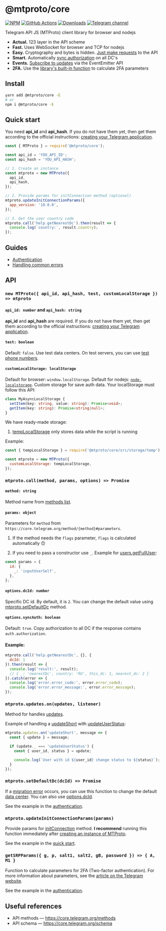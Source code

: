 # @mtproto/core

[![NPM](https://img.shields.io/npm/v/@mtproto/core.svg?style=flat-square)](https://www.npmjs.com/package/@mtproto/core)
[![GitHub Actions](https://img.shields.io/github/workflow/status/alik0211/mtproto-core/Unit%20tests/master?style=flat-square)](https://github.com/alik0211/mtproto-core/actions?query=branch%3Amaster)
[![Downloads](https://img.shields.io/npm/dm/@mtproto/core?style=flat-square)](https://www.npmjs.com/package/@mtproto/core)
[![Telegram channel](https://img.shields.io/badge/Telegram-channel-blue?style=flat-square&logo=telegram)](https://t.me/mtproto_core)

Telegram API JS (MTProto) client library for browser and nodejs

* **Actual.** 123 layer in the API scheme
* **Fast.** Uses WebSocket for browser and TCP for nodejs
* **Easy.** Cryptography and bytes is hidden. [Just make requests](#mtprotocallmethod-params-options--promise) to the API
* **Smart.** Automatically [sync authorization](#optionssyncauth-boolean) on all DC's
* **Events.** [Subscribe to updates](#mtprotoupdatesonupdates-listener) via the EventEmitter API
* **2FA.** Use the [library's built-in function](#getsrpparams-g-p-salt1-salt2-gb-password----a-m1-) to calculate 2FA parameters

## Install
```sh
yarn add @mtproto/core -E
# or
npm i @mtproto/core -E
```

## Quick start

You need **api_id** and **api_hash**. If you do not have them yet, then get them according to the official instructions: [creating your Telegram application](https://core.telegram.org/api/obtaining_api_id).

```js
const { MTProto } = require('@mtproto/core');

const api_id = 'YOU_API_ID';
const api_hash = 'YOU_API_HASH';

// 1. Create an instance
const mtproto = new MTProto({
  api_id,
  api_hash,
});

// 2. Provide params for initConnection method (optional)
mtproto.updateInitConnectionParams({
  app_version: '10.0.0',
});

// 3. Get the user country code
mtproto.call('help.getNearestDc').then(result => {
  console.log(`country:`, result.country);
});
```

## Guides

- [Authentication](docs/authentication.md)
- [Handling common errors](docs/handling-common-errors.md)

## API

### `new MTProto({ api_id, api_hash, test, customLocalStorage }) => mtproto`

#### `api_id: number` and `api_hash: string`
**api_id** and **api_hash** are required. If you do not have them yet, then get them according to the official instructions: [creating your Telegram application](https://core.telegram.org/api/obtaining_api_id).

#### `test: boolean`
Default: `false`. Use test data centers. On test servers, you can use [test phone numbers](https://core.telegram.org/api/auth#test-phone-numbers).

#### `customLocalStorage: localStorage`
Default for browser: `window.localStorage`. Default for nodejs: [`node-localstorage`](https://github.com/alik0211/mtproto-core/blob/master/src/storage/local/index.js). Custom storage for save auth data. Your localStorage must follow this API:
```ts
class MyAsyncLocalStorage {
  setItem(key: string, value: string): Promise<void>;
  getItem(key: string): Promise<string|null>;
}
```

We have ready-made storage:
1. [tempLocalStorage](https://github.com/alik0211/mtproto-core/blob/master/src/storage/temp/index.js) only stores data while the script is running

Example:
```js
const { tempLocalStorage } = require('@mtproto/core/src/storage/temp');

const mtproto = new MTProto({
  customLocalStorage: tempLocalStorage,
});
```

### `mtproto.call(method, params, options) => Promise`

#### `method: string`
Method name from [methods list](https://core.telegram.org/methods).

#### `params: object`
Parameters for `method` from `https://core.telegram.org/method/{method}#parameters`.

1. If the method needs the `flags` parameter, `flags` is calculated automatically 🙃

2. If you need to pass a constructor use `_`. Example for [users.getFullUser](https://core.telegram.org/method/users.getFullUser#parameters):
```js
const params = {
  id: {
    _: 'inputUserSelf',
  },
};
```

#### `options.dcId: number`
Specific DC id. By default, it is `2`. You can change the default value using [mtproto.setDefaultDc](#mtprotosetdefaultdcdcid) method.

#### `options.syncAuth: boolean`
Default: `true`. Copy authorization to all DC if the response contains `auth.authorization`.

#### Example:
```js
mtproto.call('help.getNearestDc', {}, {
  dcId: 1
}).then(result => {
  console.log('result:', result);
  // { _: 'nearestDc', country: 'RU', this_dc: 1, nearest_dc: 2 }
}).catch(error => {
  console.log('error.error_code:', error.error_code);
  console.log('error.error_message:', error.error_message);
});
```

### `mtproto.updates.on(updates, listener)`
Method for handles [updates](https://core.telegram.org/type/Updates).

Example of handling a [updateShort](https://core.telegram.org/constructor/updateShort) with [updateUserStatus](https://core.telegram.org/constructor/updateUserStatus):
```js
mtproto.updates.on('updateShort', message => {
  const { update } = message;

  if (update._ === 'updateUserStatus') {
    const { user_id, status } = update;

    console.log(`User with id ${user_id} change status to ${status}`);
  }
});
```

### `mtproto.setDefaultDc(dcId) => Promise`
If a [migration error](https://core.telegram.org/api/errors#303-see-other) occurs, you can use this function to change the default [data center](https://core.telegram.org/api/datacenter). You can also use [options.dcId](#optionsdcid-number).

See the example in the [authentication](docs/authentication.md).

### `mtproto.updateInitConnectionParams(params)`
Provide params for [initConnection](https://core.telegram.org/method/initConnection#parameters) method. **I recommend** running this function immediately after [creating an instance of MTProto](#new-mtproto-api_id-api_hash-test-customlocalstorage---mtproto).


See the example in the [quick start](#quick-start).

### `getSRPParams({ g, p, salt1, salt2, gB, password }) => { A, M1 }`

Function to calculate parameters for 2FA (Two-factor authentication). For more information about parameters, see the [article on the Telegram website](https://core.telegram.org/api/srp).

See the example in the [authentication](docs/authentication.md).

## Useful references

- API methods — https://core.telegram.org/methods
- API schema — https://core.telegram.org/schema
